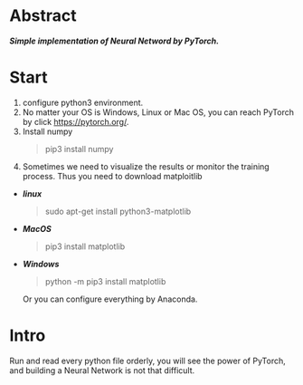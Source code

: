 # Abstract
***Simple implementation of Neural Netword by PyTorch.***

# Start
1. configure python3 environment.
2. No matter your OS is Windows, Linux or Mac OS, you can reach PyTorch by click https://pytorch.org/.  
3. Install numpy
   > pip3 install numpy
4. Sometimes we need to visualize the results or monitor the training process. Thus you need to download matploitlib

* ***linux***
  > sudo apt-get install python3-matplotlib
* ***MacOS***
  > pip3 install matplotlib
* ***Windows***
  > python -m pip3 install matplotlib

   Or you can configure everything by Anaconda.

# Intro
Run and read every python file orderly, you will see the power of PyTorch, and building a Neural Network is not that difficult.
